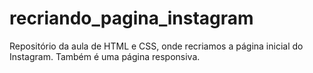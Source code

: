 # recriando_pagina_instagram
Repositório da aula de HTML e CSS, onde recriamos a página inicial do Instagram. Também é uma página responsiva.
